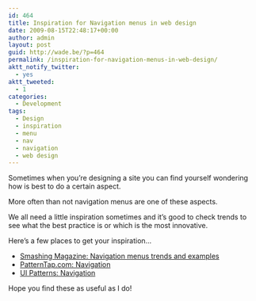 ```yaml
---
id: 464
title: Inspiration for Navigation menus in web design
date: 2009-08-15T22:48:17+00:00
author: admin
layout: post
guid: http://wade.be/?p=464
permalink: /inspiration-for-navigation-menus-in-web-design/
aktt_notify_twitter:
  - yes
aktt_tweeted:
  - 1
categories:
  - Development
tags:
  - Design
  - inspiration
  - menu
  - nav
  - navigation
  - web design
---
```

<p class="lead">
  Sometimes when you&#8217;re designing a site you can find yourself wondering how is best to do a certain aspect.
</p>

More often than not navigation menus are one of these aspects.

<!--more-->We all need a little inspiration sometimes and it&#8217;s good to check trends to see what the best practice is or which is the most innovative.

Here&#8217;s a few places to get your inspiration&#8230;

  * [Smashing Magazine: Navigation menus trends and examples](http://www.smashingmagazine.com/2008/02/26/navigation-menus-trends-and-examples/)
  * [PatternTap.com: Navigation](http://patterntap.com/tap/collection/navigation)
  * [UI Patterns: Navigation](http://ui-patterns.com/collection/navigation)

Hope you find these as useful as I do!